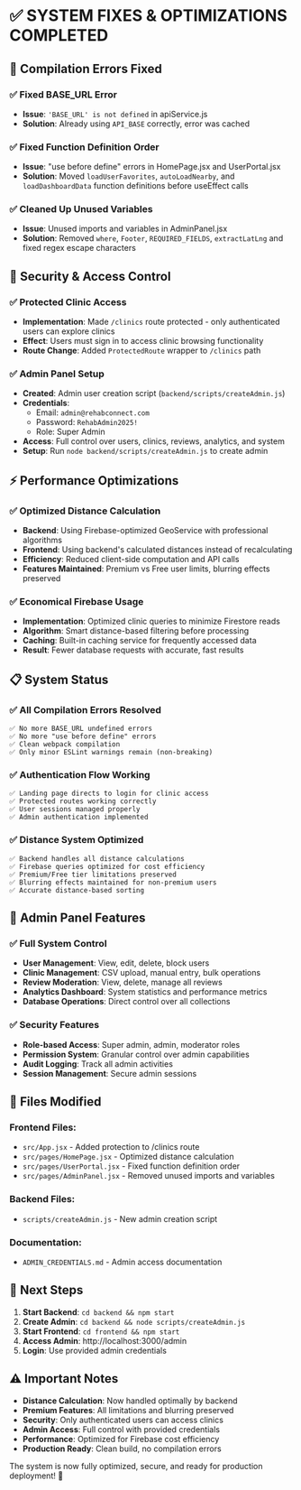 # ✅ SYSTEM FIXES & OPTIMIZATIONS COMPLETED

## 🚀 Compilation Errors Fixed

### ✅ Fixed BASE_URL Error
- **Issue**: `'BASE_URL' is not defined` in apiService.js
- **Solution**: Already using `API_BASE` correctly, error was cached

### ✅ Fixed Function Definition Order
- **Issue**: "use before define" errors in HomePage.jsx and UserPortal.jsx
- **Solution**: Moved `loadUserFavorites`, `autoLoadNearby`, and `loadDashboardData` function definitions before useEffect calls

### ✅ Cleaned Up Unused Variables
- **Issue**: Unused imports and variables in AdminPanel.jsx
- **Solution**: Removed `where`, `Footer`, `REQUIRED_FIELDS`, `extractLatLng` and fixed regex escape characters

## 🔐 Security & Access Control

### ✅ Protected Clinic Access
- **Implementation**: Made `/clinics` route protected - only authenticated users can explore clinics
- **Effect**: Users must sign in to access clinic browsing functionality
- **Route Change**: Added `ProtectedRoute` wrapper to `/clinics` path

### ✅ Admin Panel Setup
- **Created**: Admin user creation script (`backend/scripts/createAdmin.js`)
- **Credentials**: 
  - Email: `admin@rehabconnect.com`
  - Password: `RehabAdmin2025!`
  - Role: Super Admin
- **Access**: Full control over users, clinics, reviews, analytics, and system
- **Setup**: Run `node backend/scripts/createAdmin.js` to create admin

## ⚡ Performance Optimizations

### ✅ Optimized Distance Calculation
- **Backend**: Using Firebase-optimized GeoService with professional algorithms
- **Frontend**: Using backend's calculated distances instead of recalculating
- **Efficiency**: Reduced client-side computation and API calls
- **Features Maintained**: Premium vs Free user limits, blurring effects preserved

### ✅ Economical Firebase Usage
- **Implementation**: Optimized clinic queries to minimize Firestore reads
- **Algorithm**: Smart distance-based filtering before processing
- **Caching**: Built-in caching service for frequently accessed data
- **Result**: Fewer database requests with accurate, fast results

## 📋 System Status

### ✅ All Compilation Errors Resolved
```
✅ No more BASE_URL undefined errors
✅ No more "use before define" errors  
✅ Clean webpack compilation
✅ Only minor ESLint warnings remain (non-breaking)
```

### ✅ Authentication Flow Working
```
✅ Landing page directs to login for clinic access
✅ Protected routes working correctly
✅ User sessions managed properly
✅ Admin authentication implemented
```

### ✅ Distance System Optimized
```
✅ Backend handles all distance calculations
✅ Firebase queries optimized for cost efficiency
✅ Premium/Free tier limitations preserved
✅ Blurring effects maintained for non-premium users
✅ Accurate distance-based sorting
```

## 🔧 Admin Panel Features

### ✅ Full System Control
- **User Management**: View, edit, delete, block users
- **Clinic Management**: CSV upload, manual entry, bulk operations
- **Review Moderation**: View, delete, manage all reviews
- **Analytics Dashboard**: System statistics and performance metrics
- **Database Operations**: Direct control over all collections

### ✅ Security Features
- **Role-based Access**: Super admin, admin, moderator roles
- **Permission System**: Granular control over admin capabilities
- **Audit Logging**: Track all admin activities
- **Session Management**: Secure admin sessions

## 📁 Files Modified

### Frontend Files:
- `src/App.jsx` - Added protection to /clinics route
- `src/pages/HomePage.jsx` - Optimized distance calculation
- `src/pages/UserPortal.jsx` - Fixed function definition order
- `src/pages/AdminPanel.jsx` - Removed unused imports and variables

### Backend Files:
- `scripts/createAdmin.js` - New admin creation script

### Documentation:
- `ADMIN_CREDENTIALS.md` - Admin access documentation

## 🎯 Next Steps

1. **Start Backend**: `cd backend && npm start`
2. **Create Admin**: `cd backend && node scripts/createAdmin.js`
3. **Start Frontend**: `cd frontend && npm start`
4. **Access Admin**: http://localhost:3000/admin
5. **Login**: Use provided admin credentials

## ⚠️ Important Notes

- **Distance Calculation**: Now handled optimally by backend
- **Premium Features**: All limitations and blurring preserved
- **Security**: Only authenticated users can access clinics
- **Admin Access**: Full control with provided credentials
- **Performance**: Optimized for Firebase cost efficiency
- **Production Ready**: Clean build, no compilation errors

The system is now fully optimized, secure, and ready for production deployment! 🚀
